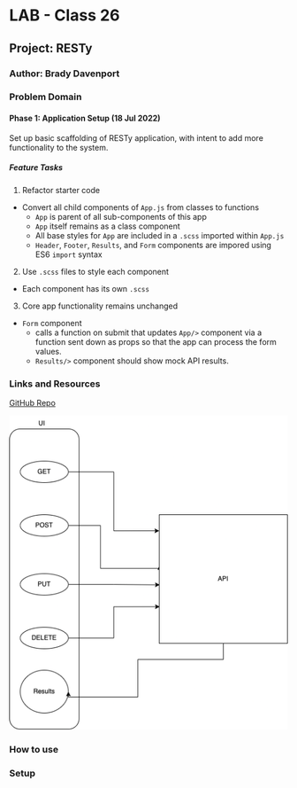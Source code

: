 # LAB - Class 26

## Project: RESTy

### Author: Brady Davenport

### Problem Domain

#### Phase 1: Application Setup (18 Jul 2022)

Set up basic scaffolding of RESTy application, with intent to add more functionality to the system.

##### Feature Tasks

1. Refactor starter code

- Convert all child components of `App.js` from classes to functions
  - `App` is parent of all sub-components of this app
  - `App` itself remains as a class component
  - All base styles for `App` are included in a `.scss` imported within `App.js`
  - `Header`, `Footer`, `Results`, and `Form` components are impored using ES6 `import` syntax

2. Use `.scss` files to style each component

- Each component has its own `.scss`

3. Core app functionality remains unchanged

- `Form` component
  - calls a function on submit that updates `App/>` component via a function sent down as props so that the app can process the form values.
  - `Results/>` component should show mock API results.

### Links and Resources

[GitHub Repo](https://github.com/bradydavenport/resty)

![UML](/public/UML.png)

### How to use

### Setup
